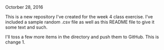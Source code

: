 Octorber 28, 2016


This is a new repository I've created for the week 4 class exercise.  I've included a sample random .csv file as well as this 
README file to give it some text and such.


I'll toss a few more items in the directory and push them to GitHub.
This is change 1.
